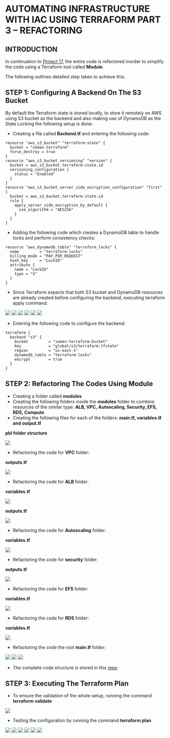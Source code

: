 # AUTOMATING INFRASTRUCTURE WITH IAC USING TERRAFORM PART 3 – REFACTORING
## INTRODUCTION
In continuation to [Project 17](https://github.com/nicedozie4u/Project17/blob/main/project17.md), the entire code is refactored inorder to simplify the code using a Terraform tool called **Module**.

The following outlines detailed step taken to achieve this:

## STEP 1: Configuring A Backend On The S3 Bucket
By default the Terraform state is stored locally, to store it remotely on AWS using S3 bucket as the backend and also making use of DynamoDB as the State Locking the following setup is done:
- Creating a file called **Backend.tf** and entering the following code:
```
resource "aws_s3_bucket" "terraform-state" {
  bucket = "somex-terraform"
  force_destroy = true
}
resource "aws_s3_bucket_versioning" "version" {
  bucket = aws_s3_bucket.terraform-state.id
  versioning_configuration {
    status = "Enabled"
  }
}
resource "aws_s3_bucket_server_side_encryption_configuration" "first" {
  bucket = aws_s3_bucket.terraform-state.id
  rule {
    apply_server_side_encryption_by_default {
      sse_algorithm = "AES256"
    }
  }
}
```
- Adding the following code which creates a DynamoDB table to handle locks and perform consistency checks:
```
resource "aws_dynamodb_table" "terraform_locks" {
  name         = "terraform-locks"
  billing_mode = "PAY_PER_REQUEST"
  hash_key     = "LockID"
  attribute {
    name = "LockID"
    type = "S"
  }
}
```
- Since Terraform expects that both S3 bucket and DynamoDB resources are already created before configuring the backend, executing terraform apply command:

![](./images/module00.png)
![](./images/module01.png)
![](./images/terraform%20init.png)
![](https://github.com/somex6/Darey.io-Projects/blob/main/img/project18/first%20terraform%20apply-3.png)
![](https://github.com/somex6/Darey.io-Projects/blob/main/img/project18/dynamodb.png)
![](https://github.com/somex6/Darey.io-Projects/blob/main/img/project18/terraform.tfstate%20created.png)

- Entering the following code to configure the backend:
```
terraform {
  backend "s3" {
    bucket         = "somex-terraform-bucket"
    key            = "global/s3/terraform.tfstate"
    region         = "us-east-1"
    dynamodb_table = "terraform-locks"
    encrypt        = true
  }
}
```
## STEP 2: Refactoring The Codes Using Module

- Creating a folder called **modules**
- Creating the following folders inside the **modules** folder to combine resources of the similar type: **ALB, VPC, Autoscaling, Security, EFS, RDS, Compute**
- Creating the following files for each of the folders: **main.tf, variables.tf and output.tf**

**pbl folder structure**

![](https://github.com/somex6/Darey.io-Projects/blob/main/img/project18/structure%20of%20pbl%20folder.png)

- Refactoring the code for **VPC** folder:

**outputs.tf**

![](https://github.com/somex6/Darey.io-Projects/blob/main/img/project18/output%20for%20vpc.png)

- Refactoring the code for **ALB** folder:

**variables.tf**

![](https://github.com/somex6/Darey.io-Projects/blob/main/img/project18/variables%20for%20ALB.png)

**outputs.tf**

![](https://github.com/somex6/Darey.io-Projects/blob/main/img/project18/output%20for%20ALB.png)

- Refactoring the code for **Autoscaling** folder:

**variables.tf**

![](https://github.com/somex6/Darey.io-Projects/blob/main/img/project18/variables%20for%20asg.png)

- Refactoring the code for **security** folder:

**outputs.tf**

![](https://github.com/somex6/Darey.io-Projects/blob/main/img/project18/outputs%20for%20sg.png)

- Refactoring the code for **EFS** folder:

**variables.tf**

![](https://github.com/somex6/Darey.io-Projects/blob/main/img/project18/variables%20for%20efs.png)

- Refactoring the code for **RDS** folder:

**variables.tf**

![](https://github.com/somex6/Darey.io-Projects/blob/main/img/project18/variables%20for%20rds.png)

- Refactoring the code the root **main.tf** folder:

![](https://github.com/somex6/Darey.io-Projects/blob/main/img/project18/main.tf.png)
![](https://github.com/somex6/Darey.io-Projects/blob/main/img/project18/main.tf-2.png)
![](https://github.com/somex6/Darey.io-Projects/blob/main/img/project18/main.tf-3.png)

- The complete code structure is stored in this [repo](https://github.com/nicedozie4u/PBL-project-18)

## STEP 3: Executing The Terraform Plan

- To ensure the validation of the whole setup, running the command **terraform validate**

![](https://github.com/somex6/Darey.io-Projects/blob/main/img/project18/terraform%20validate.png)

- Testing the configuration by running the command **terraform plan**

![](https://github.com/somex6/Darey.io-Projects/blob/main/img/project18/terraform%20plan.png)
![](https://github.com/somex6/Darey.io-Projects/blob/main/img/project18/terraform%20plan-2.png)
![](https://github.com/somex6/Darey.io-Projects/blob/main/img/project18/terraform%20plan-3.png)
![](https://github.com/somex6/Darey.io-Projects/blob/main/img/project18/terraform%20plan-4.png)
![](https://github.com/somex6/Darey.io-Projects/blob/main/img/project18/terraform%20plan-5.png)
![](https://github.com/somex6/Darey.io-Projects/blob/main/img/project18/terraform%20plan-6.png)
